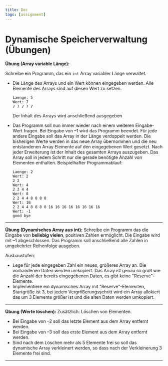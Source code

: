 ```yaml
---
title: Doc
tags: [assignment]
---
```


# Dynamische Speicherverwaltung (Übungen)

**Übung (Array variable Länge):**

Schreibe ein Programm, das ein `int` Array variabler Länge verwaltet.

- Die Länge des Arrays und ein Wert können eingegeben werden. 
  Alle Elemente des Arrays sind auf diesen Wert zu setzen.

  ```
  Laenge: 5
  Wert: 7
  7 7 7 7 7
  ```

  Der Inhalt des Arrays wird anschließend ausgegeben

- Das Programm soll nun immer wieder nach einem weiteren Eingabe-Wert fragen. Bei Eingabe von –1 wird das Programm beendet. Für jede andere Eingabe soll das Array in der Länge verdoppelt werden.
  Die bisherigen Werte werden in das neue Array übernommen und die neu entstandenen Array Elemente auf den eingegebenen Wert gesetzt. Nach jeder Erweiterung ist der Inhalt des gesamten Arrays auszugeben. Das Array soll in jedem Schritt nur die gerade benötigte Anzahl von Elementen enthalten. Beispielhafter Programmablauf:

  ```
  Laenge: 2
  Wert: 2
  2 2
  Wert: 4
  2 2 4 4
  Wert: 8
  2 2 4 4 8 8 8 8
  Wert: 16
  2 2 4 4 8 8 8 8 16 16 16 16 16 16 16 16
  Wert: -1
  good bye
  ```

  


---

**Übung (Dynamisches Array aus int):**
Schreibe ein Programm das die Eingabe von **beliebig vielen**, positiven Zahlen ermöglicht.
Die Eingabe wird mit –1 abgeschlossen. Das Programm soll anschließend alle Zahlen in umgekehrter Reihenfolge ausgeben.

Ausbaustufen:

- Lege für jede eingegeben Zahl ein neues, größeres Array an. Die vorhandenen Daten werden umkopiert. Das Array ist genau so groß wie die Anzahl der bereits eingegebenen Daten, es gibt keine "Reserve"-Elemente.
- Implementiere ein dynamisches Array mit "Reserve"-Elementen, Startgröße ist 3, bei jedem Vergrößerungsschritt wird ein Array allokiert das um 3 Elemente größer ist und die alten Daten werden umkopiert.



---

**Übung (Werte löschen):**
Zusätzlich: Löschen von Elementen.

- Bei Eingabe von –2 soll das letzte Element aus dem Array entfernt werden.
- Bei Eingabe von –3 soll das erste Element aus dem Array entfernt werden.
- Sind nach dem Löschen mehr als 5 Elemente frei so soll das dynamische Array verkleinert werden, so dass nach der Verkleinerung 3 Elemente frei sind.

---

